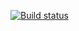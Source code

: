 [![Build status](https://ci.appveyor.com/api/projects/status/babt05gq7tx3y3au/branch/master?svg=true)](https://ci.appveyor.com/project/aaogoltcov/jsyarn/branch/master)
